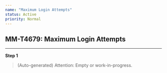 ```yaml
---
name: "Maximum Login Attempts"
status: Active
priority: Normal
---
```


## MM-T4679: Maximum Login Attempts

---

**Step 1**

> (Auto-generated) Attention: Empty or work-in-progress.
